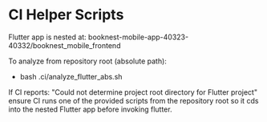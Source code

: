 # CI Helper Scripts

Flutter app is nested at:
booknest-mobile-app-40323-40332/booknest_mobile_frontend

To analyze from repository root (absolute path):
- bash .ci/analyze_flutter_abs.sh

If CI reports:
"Could not determine project root directory for Flutter project"
ensure CI runs one of the provided scripts from the repository root so it cds into the nested Flutter app before invoking flutter.
